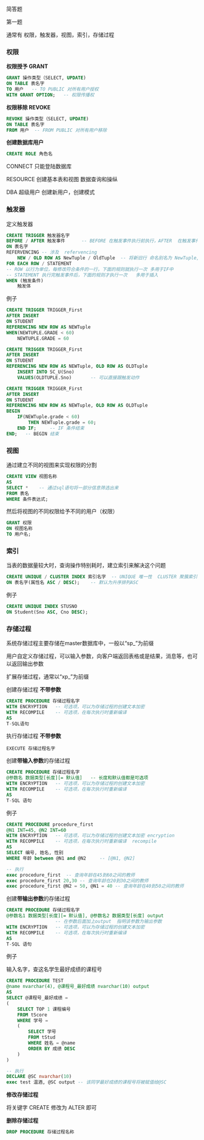 

简答题

第一题

通常有 权限，触发器，视图，索引，存储过程

### **权限**

**权限授予 GRANT**

```sql
GRANT 操作类型（SELECT, UPDATE)
ON TABLE 表名字
TO 用户   -- TO PUBLIC 对所有用户授权
WITH GRANT OPTION;   -- 权限传播权
```

**权限移除  REVOKE**

```sql
REVOKE 操作类型（SELECT, UPDATE)
ON TABLE 表名字
FROM 用户  -- FROM PUBLIC 对所有用户移除
```



**创建数据库用户**

```sql
CREATE ROLE 角色名
```

CONNECT  只能登陆数据库

RESOURCE 创建基本表和视图  数据查询和操纵

DBA 超级用户      创建新用户，创建模式



### **触发器**

定义触发器

```sql
CREATE TRIGGER 触发器名字
BEFORE / AFTER 触发事件      -- BEFORE 在触发事件执行前执行，AFTER  在触发事件执行后执行,   触发事件：INSECT DELECT UPDATE ,UPDATE OF 属性列
ON 表名字
REFERVENCING -- 涉及  refervencing
	NEW / OLD ROW AS NewTuple / OldTuple  -- 将新旧行 命名别名为 NewTuple,OldTuple 引用新旧行的属性就可以为 NewTuple.属性名  OldTuple.属性名
FOR EACH ROW / STATEMENT     
-- ROW 以行为单位，每修改符合条件的一行，下面的规则就执行一次 多用于IF中  
-- STATEMENT 执行完触发事件后，下面的规则才执行一次   多用于插入
WHEN (触发条件)
	触发体
```

例子

```SQL
CREATE TRIGGER TRIGGER_First
AFTER INSERT 
ON STUDENT
REFERENCING NEW ROW AS NEWTuple
WHEN(NEWTUPLE.GRADE < 60)
	NEWTUPLE.GRADE = 60
```

```sql
CREATE TRIGGER TRIGGER_First
AFTER INSERT 
ON STUDENT
REFERENCING NEW ROW AS NEWTuple, OLD ROW AS OLDTuple
	INSERT INTO SC_U(Sno)
	VALUES(OLDTUPLE.Sno)       -- 可以直接跟触发动作
```

```SQL
CREATE TRIGGER TRIGGER_First
AFTER INSERT 
ON STUDENT
REFERENCING NEW ROW AS NEWTuple, OLD ROW AS OLDTuple
BEGIN
	IF(NEWTuple.grade < 60)
		THEN NEWTuple.grade = 60;
	END IF;     -- IF 条件结束
END;   -- BEGIN 结束
```



### **视图**

通过建立不同的视图来实现权限的分割

```sql
CREATE VIEW 视图名称
AS    
SELECT *    -- 通过sql语句将一部分信息筛选出来
FROM 表名
WHERE 条件表达式;
```

然后将视图的不同权限给予不同的用户（权限）

```sql
GRANT 权限
ON 视图名称
TO 用户名;
```



### **索引**

当表的数据量较大时，查询操作特别耗时，建立索引来解决这个问题

```sql
CREATE UNIQUE / CLUSTER INDEX 索引名字  -- UNIQUE 唯一性  CLUSTER 聚簇索引
ON 表名字(属性名 ASC / DESC);    -- 默认为升序排列ASC
```

例子

```SQL
CREATE UNIQUE INDEX STUSNO
ON Student(Sno ASC, Cno DESC);
```



### 存储过程

系统存储过程主要存储在master数据库中，一般以“sp_”为前缀

用户自定义存储过程，可以输入参数，向客户端返回表格或是结果，消息等，也可以返回输出参数

扩展存储过程，通常以“xp_”为前缀

创建存储过程   **不带参数**

```sql
CREATE PROCEDURE 存储过程名字
WITH ENCRYPTION   -- 可选项，可以为存储过程的创建文本加密
WITH RECOMPILE    -- 可选项，在每次执行时重新编译
AS
T-SQL语句
```

执行存储过程  **不带参数**

```
EXECUTE 存储过程名字
```



创建**带输入参数**的存储过程

```sql
CREATE PROCEDURE 存储过程名字
@参数名 数据类型[长度][= 默认值]   -- 长度和默认值都是可选项
WITH ENCRYPTION   -- 可选项，可以为存储过程的创建文本加密
WITH RECOMPILE    -- 可选项，在每次执行时重新编译
AS
T-SQL 语句
```

例子

```SQL
CREATE PROCEDURE procedure_first
@N1 INT=45, @N2 INT=60
WITH ENCRYPTION   -- 可选项，可以为存储过程的创建文本加密 encryption
WITH RECOMPILE    -- 可选项，在每次执行时重新编译  recompile
AS
SELECT 编号, 姓名, 性别
WHERE 年龄 between @N1 and @N2     -- [@N1, @N2]

-- 执行
exec procedure_first  -- 查询年龄在45到60之间的教师
exec procedure_first 20,30 -- 查询年龄在20到30之间的教师
exec procedure_first @N2 = 50, @N1 = 40 -- 查询年龄在40到50之间的教师
```



创建**带输出参数**的存储过程

```sql
CREATE PROCEDURE 存储过程名字
@参数名1 数据类型[长度][= 默认值], @参数名2 数据类型[长度] output
				  -- 在参数后面加上output  指明该参数为输出参数
WITH ENCRYPTION   -- 可选项，可以为存储过程的创建文本加密
WITH RECOMPILE    -- 可选项，在每次执行时重新编译
AS
T-SQL 语句
```

例子

输入名字，查这名学生最好成绩的课程号

```SQL
CREATE PROCEDURE TEST
@name nvarchar(4), @课程号_最好成绩 nvarchar(10) output
AS
SELECT @课程号_最好成绩 = 
(
	SELECT TOP 1 课程编号 
	FROM tScore
	WHERE 学号 = 
	(
		SELECT 学号
		FROM tStud 
		WHERE 姓名 = @name
		ORDER BY 成绩 DESC
	)
)

-- 执行
DECLARE @SC nvarchar(10)
exec test 温酒, @SC output -- 该同学最好成绩的课程号将被赋值给@SC
```



**修改存储过程**

将关键字 CREATE 修改为 ALTER 即可



**删除存储过程**

```sql
DROP PROCEDURE 存储过程名称
```

